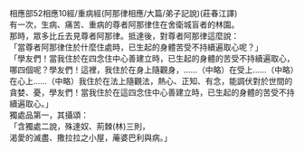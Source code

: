 相應部52相應10經/重病經(阿那律相應/大篇/弟子記說)(莊春江譯)  
有一次，生病、痛苦、重病的尊者阿那律住在舍衛城盲者的林園。  
那時，眾多比丘去見尊者阿那律。抵達後，對尊者阿那律這麼說：  
「當尊者阿那律住於什麼住處時，已生起的身體苦受不持續遍取心呢？」  
「學友們！當我住於在四念住中心善建立時，已生起的身體的苦受不持續遍取心，哪四個呢？學友們！這裡，我住於在身上隨觀身，……（中略）在受上……（中略）在心上……（中略）我住於在法上隨觀法，熱心、正知、有念，能調伏對於世間的貪婪、憂，學友們！當我住於在這四念住中心善建立時，已生起的身體的苦受不持續遍取心。」  
獨處品第一，其攝頌：  
「含獨處二說，殊達奴、荊棘(林)三則，  
渴愛的滅盡、撒拉拉之小屋，蓭婆巴利與病。」  
  
  
